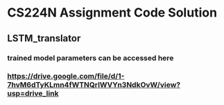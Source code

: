 # CS224N Assignment Code Solution
## LSTM_translator
### trained model parameters can be accessed here
### https://drive.google.com/file/d/1-7hvM6dTyKLmn4fWTNQrIWVYn3NdkOvW/view?usp=drive_link
